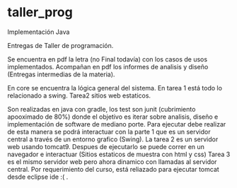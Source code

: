 # taller_prog
Implementación Java

Entregas de Taller de programación.

Se encuentra en pdf la letra (no Final todavía) con los casos de usos implementados. Acompañan en pdf los informes de analisis y diseño (Entregas intermedias de la materia).

En core se encuentra la lógica general del sistema.
En tarea 1 está todo lo relacionado a swing.
Tarea2 sitios web estaticos.

Son realizadas en java con gradle, los test son junit (cubrimiento apooximado de 80%) donde el objetivo es iterar sobre analisis, diseño e implementación de software de mediano porte. Para ejecutar debe realizar  de esta manera se podrá interactuar con la parte 1 que es un servidor central a través de un entorno grafico (Swing).
La tarea 2 es un servidor web usando tomcat9. Despues de ejecutarlo se puede correr en un navegador e interactuar (Sitios estaticos de muestra con html y css)
Tarea 3 es el mismo servidor web pero ahora dinamico con llamadas al servidor central. Por requerimiento del curso, está reliazado para ejecutar tomcat desde eclipse ide :( .
